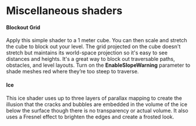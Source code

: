 # Miscellaneous shaders
#### Blockout Grid
Apply this simple shader to a 1 meter cube.  You can then scale and stretch the cube to block out your level.  The grid projected on the cube doesn't stretch but maintains its world-space projection so it's easy to see distances and heights.  It's a great way to block out traversable paths, obstacles, and level layouts. Turn on the **EnableSlopeWarning** parameter to shade meshes red where they’re too steep to traverse.
#### Ice
This ice shader uses up to three layers of parallax mapping to create the illusion that the cracks and bubbles are embedded in the volume of the ice below the surface though there is no transparency or actual volume. It also uses a Fresnel effect to brighten the edges and create a frosted look.